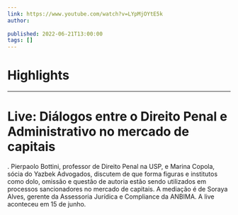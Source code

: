 ```yaml
---
link: https://www.youtube.com/watch?v=LYpMjOYtE5k
author: 
   
published: 2022-06-21T13:00:00
tags: []
---
```

# Highlights


---
# Live: Diálogos entre o Direito Penal e Administrativo no mercado de capitais
. Pierpaolo Bottini, professor de Direito Penal na USP, e Marina Copola, sócia do Yazbek Advogados, discutem de que forma figuras e institutos como dolo, omissão e questão de autoria estão sendo utilizados em processos sancionadores no mercado de capitais. A mediação é de Soraya Alves, gerente da Assessoria Jurídica e Compliance da ANBIMA. A live aconteceu em 15 de junho.